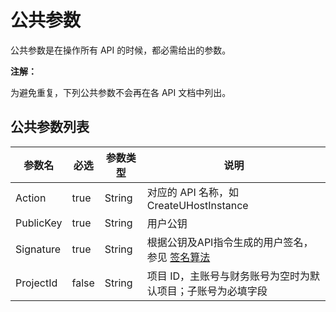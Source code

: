 # 公共参数

公共参数是在操作所有 API 的时候，都必需给出的参数。

**注解：**

为避免重复，下列公共参数不会再在各 API 文档中列出。

## 公共参数列表

| 参数名      | 必选     |参数类型    | 说明                                                   |
|---|---|---|---|
| Action     | true   | String  | 对应的 API 名称，如 CreateUHostInstance                        |
| PublicKey  | true   | String  | 用户公钥                                                 |
| Signature  | true   | String  | 根据公钥及API指令生成的用户签名，参见 [签名算法](signature.md)  |
| ProjectId  | false  | String  | 项目 ID，主账号与财务账号为空时为默认项目；子账号为必填字段    |

